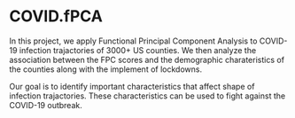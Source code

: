 # COVID.fPCA

In this project, we apply Functional Principal Component Analysis to COVID-19 infection trajactories of 3000+ US counties. We then analyze the association between the FPC scores and the demographic charateristics of the counties along with the implement of lockdowns.

Our goal is to identify important characteristics that affect shape of infection trajactories. These characteristics can be used to fight against the COVID-19 outbreak.
